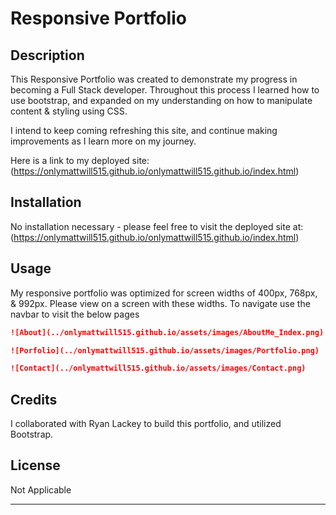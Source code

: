 # Responsive Portfolio

## Description 

This Responsive Portfolio was created to demonstrate my progress in becoming a Full Stack developer. Throughout this process I learned how to use bootstrap, and expanded on my understanding on how to manipulate content & styling using CSS.

 I intend to keep coming refreshing this site, and continue making improvements as I learn more on my journey.

Here is a link to my deployed site: (https://onlymattwill515.github.io/onlymattwill515.github.io/index.html)


## Installation

No installation necessary - please feel free to visit the deployed site at: (https://onlymattwill515.github.io/onlymattwill515.github.io/index.html)


## Usage 

My responsive portfolio was optimized for screen widths of 400px, 768px, & 992px. Please view on a screen with these widths. 
To navigate use the navbar to visit the below pages


```md
![About](../onlymattwill515.github.io/assets/images/AboutMe_Index.png)
```
```md
![Porfolio](../onlymattwill515.github.io/assets/images/Portfolio.png)
```
```md
![Contact](../onlymattwill515.github.io/assets/images/Contact.png)
```

## Credits

I collaborated with Ryan Lackey to build this portfolio, and utilized Bootstrap.


## License

Not Applicable


---